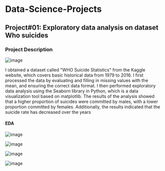 # Data-Science-Projects
<h2>Project#01: Exploratory data analysis on dataset Who suicides</h2>
<h3>Project Description</h3>

![image](https://user-images.githubusercontent.com/64796657/215677924-96c4952c-32e4-416c-ab29-78e2b52a4cc2.png)

<p>I obtained a dataset called "WHO Suicide Statistics" from the Kaggle website, which covers basic historical data from 1979 to 2016. I first processed the data by evaluating and filling in missing values with the mean, and ensuring the correct data format. I then performed exploratory data analysis using the Seaborn library in Python, which is a data visualization tool based on matplotlib. The results of the analysis showed that a higher proportion of suicides were committed by males, with a lower proportion committed by females. Additionally, the results indicated that the suicide rate has decreased over the years</p>

<h4>EDA</h4>

![image](https://user-images.githubusercontent.com/64796657/215677436-0bd8fda3-d113-429b-813c-e88a18ea56b6.png)

![image](https://user-images.githubusercontent.com/64796657/215677487-a17ea2f0-4c20-40fd-b600-099ed1cd3235.png)

![image](https://user-images.githubusercontent.com/64796657/215677618-2168f709-0796-4b1f-9c06-ca2383d99c56.png)

![image](https://user-images.githubusercontent.com/64796657/215677680-bc476e8a-7951-4ff9-bb7c-190999a682af.png)

